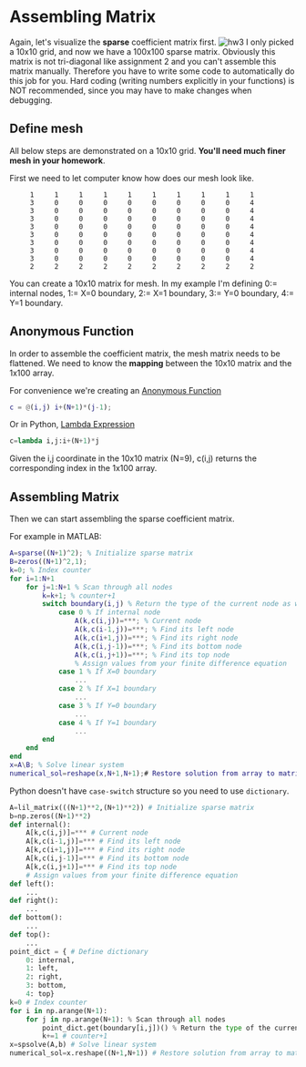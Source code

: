 # Assembling Matrix
Again, let's visualize the **sparse** coefficient matrix first.
![hw3](https://user-images.githubusercontent.com/12702149/109912279-b553ff00-7c79-11eb-9f62-3cf76cc9383a.png)
I only picked a 10x10 grid, and now we have a 100x100 sparse matrix. Obviously this matrix is not tri-diagonal like assignment 2 and you can't assemble this matrix manually. Therefore you have to write some code to automatically do this job for you. Hard coding (writing numbers explicitly in your functions) is NOT recommended, since you may have to make changes when debugging.

## Define mesh
All below steps are demonstrated on a 10x10 grid. **You'll need much finer mesh in your homework**.

First we need to let computer know how does our mesh look like.
```
     1     1     1     1     1     1     1     1     1     1
     3     0     0     0     0     0     0     0     0     4
     3     0     0     0     0     0     0     0     0     4
     3     0     0     0     0     0     0     0     0     4
     3     0     0     0     0     0     0     0     0     4
     3     0     0     0     0     0     0     0     0     4
     3     0     0     0     0     0     0     0     0     4
     3     0     0     0     0     0     0     0     0     4
     3     0     0     0     0     0     0     0     0     4
     2     2     2     2     2     2     2     2     2     2
```
You can create a 10x10 matrix for mesh. In my example I'm defining 0:= internal nodes, 1:= X=0 boundary, 2:= X=1 boundary, 3:= Y=0 boundary, 4:= Y=1 boundary.

## Anonymous Function
In order to assemble the coefficient matrix, the mesh matrix needs to be flattened. We need to know the **mapping** between the 10x10 matrix and the 1x100 array.

For convenience we're creating an [Anonymous Function](https://www.mathworks.com/help/matlab/matlab_prog/anonymous-functions.html)
```MATLAB
c = @(i,j) i+(N+1)*(j-1);
```
Or in Python, [Lambda Expression](https://docs.python.org/3/reference/expressions.html?highlight=lambda%20expression#lambda)
```Python
c=lambda i,j:i+(N+1)*j
```
Given the i,j coordinate  in the 10x10 matrix (N=9), c(i,j) returns the corresponding index in the 1x100 array.

## Assembling Matrix
Then we can start assembling the sparse coefficient matrix.

For example in MATLAB:
```MATLAB
A=sparse((N+1)^2); % Initialize sparse matrix
B=zeros((N+1)^2,1);
k=0; % Index counter
for i=1:N+1
    for j=1:N+1 % Scan through all nodes
        k=k+1; % counter+1
        switch boundary(i,j) % Return the type of the current node as we defined before
            case 0 % If internal node
                A(k,c(i,j))=***; % Current node
                A(k,c(i-1,j))=***; % Find its left node
                A(k,c(i+1,j))=***; % Find its right node
                A(k,c(i,j-1))=***; % Find its bottom node
                A(k,c(i,j+1))=***; % Find its top node
                % Assign values from your finite difference equation
            case 1 % If X=0 boundary
                ...
            case 2 % If X=1 boundary
                ...
            case 3 % If Y=0 boundary
                ...
            case 4 % If Y=1 boundary
                ...
        end
    end
end
x=A\B; % Solve linear system
numerical_sol=reshape(x,N+1,N+1);# Restore solution from array to matrix
```
Python doesn't have `case-switch` structure so you need to use `dictionary`.
```Python
A=lil_matrix(((N+1)**2,(N+1)**2)) # Initialize sparse matrix
b=np.zeros((N+1)**2) 
def internal():
    A[k,c(i,j)]=*** # Current node
    A[k,c(i-1,j)]=*** # Find its left node
    A[k,c(i+1,j)]=*** # Find its right node
    A[k,c(i,j-1)]=*** # Find its bottom node
    A[k,c(i,j+1)]=*** # Find its top node
    # Assign values from your finite difference equation
def left():
    ...
def right():
    ...
def bottom():
    ...
def top():
    ...
point_dict = { # Define dictionary
    0: internal,
    1: left,
    2: right,
    3: bottom,
    4: top}
k=0 # Index counter
for i in np.arange(N+1):
    for j in np.arange(N+1): % Scan through all nodes
        point_dict.get(boundary[i,j])() % Return the type of the current node as we defined before
        k+=1 # counter+1
x=spsolve(A,b) # Solve linear system
numerical_sol=x.reshape((N+1,N+1)) # Restore solution from array to matrix
``` 
